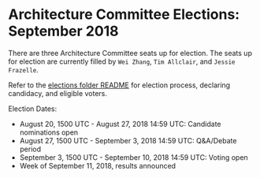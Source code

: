 # Architecture Committee Elections: September 2018

There are three Architecture Committee seats up for election. The seats up for
election are currently filled by `Wei Zhang`, `Tim Allclair`, and `Jessie Frazelle`.

Refer to the [elections folder README](https://github.com/kata-containers/community/tree/master/elections)
for election process, declaring candidacy, and eligible voters.

Election Dates:

* August 20, 1500 UTC - August 27, 2018 14:59 UTC: Candidate nominations open
* August 27, 1500 UTC - September 3, 2018 14:59 UTC: Q&A/Debate period
* September 3, 1500 UTC - September 10, 2018 14:59 UTC: Voting open
* Week of September 11, 2018, results announced

